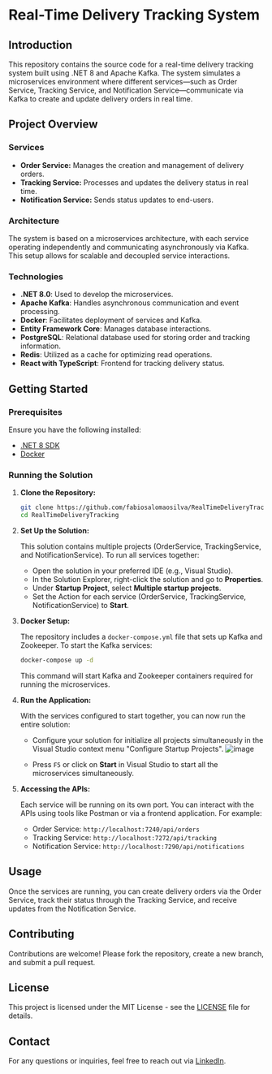 # Real-Time Delivery Tracking System

## Introduction

This repository contains the source code for a real-time delivery tracking system built using .NET 8 and Apache Kafka. The system simulates a microservices environment where different services—such as Order Service, Tracking Service, and Notification Service—communicate via Kafka to create and update delivery orders in real time.

## Project Overview

### Services

- **Order Service:** Manages the creation and management of delivery orders.
- **Tracking Service:** Processes and updates the delivery status in real time.
- **Notification Service:** Sends status updates to end-users.

### Architecture

The system is based on a microservices architecture, with each service operating independently and communicating asynchronously via Kafka. This setup allows for scalable and decoupled service interactions.

### Technologies

- **.NET 8.0**: Used to develop the microservices.
- **Apache Kafka**: Handles asynchronous communication and event processing.
- **Docker**: Facilitates deployment of services and Kafka.
- **Entity Framework Core**: Manages database interactions.
- **PostgreSQL**: Relational database used for storing order and tracking information.
- **Redis**: Utilized as a cache for optimizing read operations.
- **React with TypeScript**: Frontend for tracking delivery status.

## Getting Started

### Prerequisites

Ensure you have the following installed:

- [.NET 8 SDK](https://dotnet.microsoft.com/download/dotnet/8.0)
- [Docker](https://www.docker.com/get-started)

### Running the Solution

1. **Clone the Repository:**

   ```bash
   git clone https://github.com/fabiosalomaosilva/RealTimeDeliveryTracking
   cd RealTimeDeliveryTracking
   ```

2. **Set Up the Solution:**

   This solution contains multiple projects (OrderService, TrackingService, and NotificationService). To run all services together:

   - Open the solution in your preferred IDE (e.g., Visual Studio).
   - In the Solution Explorer, right-click the solution and go to **Properties**.
   - Under **Startup Project**, select **Multiple startup projects**.
   - Set the Action for each service (OrderService, TrackingService, NotificationService) to **Start**.

3. **Docker Setup:**

   The repository includes a `docker-compose.yml` file that sets up Kafka and Zookeeper. To start the Kafka services:

   ```bash
   docker-compose up -d
   ```

   This command will start Kafka and Zookeeper containers required for running the microservices.

4. **Run the Application:**

   With the services configured to start together, you can now run the entire solution:

   - Configure your solution for initialize all projects simultaneously in the Visual Studio context menu "Configure Startup Projects".
     ![image](https://github.com/user-attachments/assets/88aa82df-0c13-4d52-9de6-b5a692beba1a)

   - Press `F5` or click on **Start** in Visual Studio to start all the microservices simultaneously.

5. **Accessing the APIs:**

   Each service will be running on its own port. You can interact with the APIs using tools like Postman or via a frontend application. For example:

   - Order Service: `http://localhost:7240/api/orders`
   - Tracking Service: `http://localhost:7272/api/tracking`
   - Notification Service: `http://localhost:7290/api/notifications`

## Usage

Once the services are running, you can create delivery orders via the Order Service, track their status through the Tracking Service, and receive updates from the Notification Service.

## Contributing

Contributions are welcome! Please fork the repository, create a new branch, and submit a pull request.

## License

This project is licensed under the MIT License - see the [LICENSE](LICENSE) file for details.

## Contact

For any questions or inquiries, feel free to reach out via [LinkedIn](https://www.linkedin.com/in/yourprofile).
